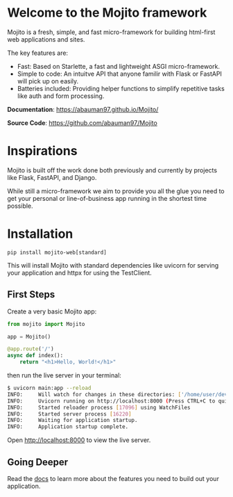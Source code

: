 # Welcome to the Mojito framework

Mojito is a fresh, simple, and fast micro-framework for building html-first web applications and sites. 

The key features are:

* Fast: Based on Starlette, a fast and lightweight ASGI micro-framework.
* Simple to code: An intuitve API that anyone familir with Flask or FastAPI will pick up on easily.
* Batteries included: Providing helper functions to simplify repetitive tasks like auth and form processing.

**Documentation**: <a href="https://abauman97.github.io/Mojito/" target="_blank">https://abauman97.github.io/Mojito/</a>

**Source Code**: <a href="https://github.com/abauman97/Mojito" target="_blank">https://github.com/abauman97/Mojito</a>


# Inspirations
Mojito is built off the work done both previously and currently by projects like Flask, FastAPI, and Django.

While still a micro-framework we aim to provide you all the glue you need to get your personal or line-of-business app running in the shortest time possible.

# Installation
`pip install mojito-web[standard]`

This will install Mojito with standard dependencies like uvicorn for serving your application and httpx for using the TestClient.

## First Steps
Create a very basic Mojito app:

```py title="main.py"
from mojito import Mojito

app = Mojito()

@app.route('/')
async def index():
    return "<h1>Hello, World!</h1>"
```

then run the live server in your terminal:
```sh
$ uvicorn main:app --reload
INFO:     Will watch for changes in these directories: ['/home/user/dev/myapp/main.py']
INFO:     Uvicorn running on http://localhost:8000 (Press CTRL+C to quit)
INFO:     Started reloader process [17096] using WatchFiles
INFO:     Started server process [16220]
INFO:     Waiting for application startup.
INFO:     Application startup complete.
```

Open [http://localhost:8000](http://localhost:8000) to view the live server.

## Going Deeper
Read the [docs](https://abauman97.github.io/Mojito/) to learn more about the features you need to build out your application.